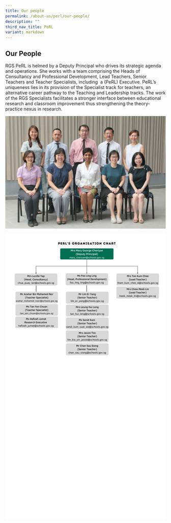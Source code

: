 ```yaml
---
title: Our people
permalink: /about-us/perl/our-people/
description: ""
third_nav_title: PeRL
variant: markdown
---
```

## Our People

RGS PeRL is helmed by a Deputy Principal who drives its strategic agenda and operations. She works with a team comprising the Heads of Consultancy and Professional Development, Lead Teachers, Senior Teachers and Teacher Specialists, including  a (PeRL) Executive. PeRL’s uniqueness lies in its provision of the Specialist track for teachers, an alternative career pathway to the Teaching and Leadership tracks. The work of the RGS Specialists facilitates a stronger interface between educational research and classroom improvement thus strengthening the theory-practice nexus in research.

![](/images/centre%20for%20pedagogical%20research%20_%20learning%20-%20edited.png)

![](/images/perlorgchart2.png)